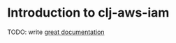 # Introduction to clj-aws-iam

TODO: write [great documentation](http://jacobian.org/writing/great-documentation/what-to-write/)
